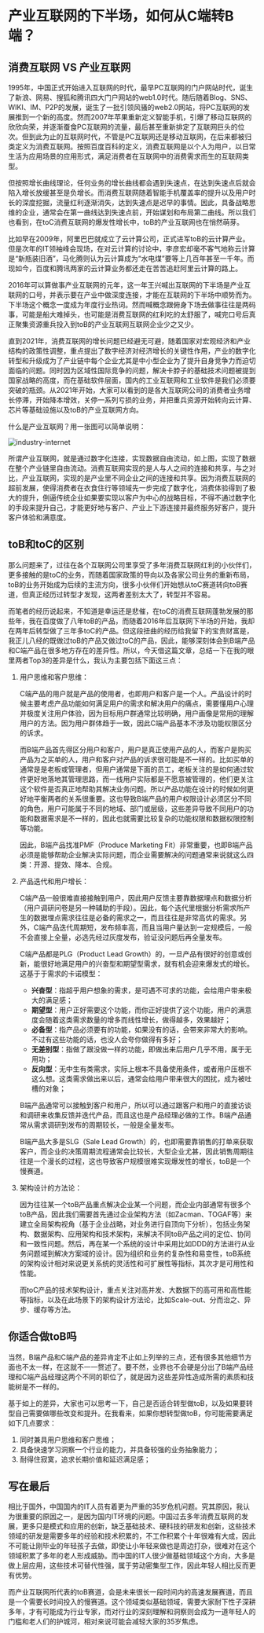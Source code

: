 # **产业互联网的下半场，如何从C端转B端？**

## **消费互联网 VS 产业互联网**

1995年，中国正式开始进入互联网的时代，最早PC互联网的门户网站时代，诞生了新浪、网易、搜狐和腾讯四大门户网站的web1.0时代。随后随着Blog、SNS、WIKI、IM、P2P的发展，诞生了一批引领风骚的web2.0网站，将PC互联网的发展推到一个新的高度。然而2007年苹果重新定义智能手机，引爆了移动互联网的欣欣向荣，并逐渐蚕食PC互联网的流量，最后甚至重新排定了互联网巨头的位次。但到此为止的互联网时代，不管是PC互联网还是移动互联网，在后来都被归类定义为消费互联网。按照百度百科的定义，消费互联网是以个人为用户，以日常生活为应用场景的应用形式，满足消费者在互联网中的消费需求而生的互联网类型。

但按照增长曲线理论，任何业务的增长曲线都会遇到失速点，在达到失速点后就会陷入增长放缓甚至是负增长。而消费互联网随着智能手机覆盖率的提升以及用户时长的深度挖掘，流量红利逐渐消失，达到失速点是迟早的事情。因此，具备战略思维的企业，通常会在第一曲线达到失速点前，开始谋划和布局第二曲线。所以我们也看到，在toC消费互联网的爆发性增长中，toB的产业互联网也在悄然萌芽。

比如早在2009年，阿里巴巴就成立了云计算公司，正式进军toB的云计算产业。但是次年的IT领袖峰会现场，在对云计算的讨论中，李彦宏却毫不客气地称云计算是“新瓶装旧酒”，马化腾则认为云计算成为“水电煤”要等上几百年甚至一千年。而现如今，百度和腾讯两家的云计算业务都还走在苦苦追赶阿里云计算的路上。

2016年可以算做事产业互联网的元年，这一年王兴喊出互联网的下半场是产业互联网的口号，并表示要在产业中做深度连接，才能在互联网的下半场中顺势而为。下半场这个概念一度成为年度行业热词。然而喊概念跟俯身下场去做事往往是两码事，可能是船大难掉头，也可能是消费互联网的红利吃的太舒服了，喊完口号后真正聚集资源重兵投入到toB的产业互联网互联网企业少之又少。

直到2021年，消费互联网的增长问题已经避无可避，随着国家对宏观经济和产业结构的政策性调整，重点提出了数字经济对经济增长的关键性作用，产业的数字化转型和升级成为了产业链中每个企业尤其是中小型企业为了提升自身竞争力而迫切面临的问题。同时因为区域性国际竞争的问题，解决卡脖子的基础技术问题被提到国家战略的高度，而在基础软件层面，国内的工业互联网和工业软件是我们必须要突破的瓶颈。从2021年开始，大家可以看到的是各大互联网公司的消费者业务增长停滞，开始降本增效，关停一系列亏损的业务，并把重兵资源开始转向云计算、芯片等基础设施以及toB的产业互联网方向。

什么是产业互联网？用一张图可以简单说明：

![industry-internet]()

所谓产业互联网，就是通过数字化连接，实现数据自由流动，如上图，实现了数据在整个产业链里自由流动。消费互联网实现的是人与人之间的连接和共享，与之对比，产业互联网，实现的是产业里不同企业之间的连接和共享。因为消费互联网的超前发展，使得消费者在衣食住行等领域先一步完成了数字化，消费体验得到了极大的提升，倒逼传统企业如果要实现以客户为中心的战略目标，不得不通过数字化的手段来提升自己，才能更好地与客户、产业上下游连接并最终服务好客户，提升客户体验和满意度。

## **toB和toC的区别**

那么问题来了，过往在各个互联网公司里享受了多年消费互联网红利的小伙伴们，更多接触的是toC的业务，而随着国家政策的导向以及各家公司业务的重新布局，toB的业务开始成为后续的主流方向，很多小伙伴们开始想从toC赛道转向toB赛道，但真正经历过转型才发现，这两者差别太大了，转型并不容易。

而笔者的经历说起来，不知道是幸运还是悲催，在toC的消费互联网蓬勃发展的那些年，我在百度做了八年toB的产品，而随着2016年后互联网下半场的开始，我却在两年后转型做了三年多toC的产品。但这段扭曲的经历给我留下的宝贵财富是，我正儿八经的既做过toB的产品又做过toC的产品，因此，能够深刻体会到B端产品和C端产品在很多地方存在的差异性。所以，今天借这篇文章，总结一下在我的眼里两者Top3的差异是什么，我认为主要包括下面这三点：

1. 用户思维和客户思维：

    C端产品的用户就是产品的使用者，也即用户和客户是一个人。产品设计的时候主要考虑产品功能如何满足用户的需求和解决用户的痛点，需要懂用户心理并极度关注用户体验，因为目标用户群通常比较明确，用户画像是常用的理解用户的方法。因为用户群体趋于一致，因此C端产品基本不涉及功能权限区分的诉求。

    而B端产品首先得区分用户和客户，用户是真正使用产品的人，而客户是购买产品为之买单的人，用户和客户对产品的诉求很可能是不一样的。比如买单的通常是是老板或管理者，但用户通常是下面的员工，老板关注的是如何通过软件更好地落地其管理思路，而一线用户实际都是不愿意被管理的，他们更关注这个软件是否真正地帮助其解决业务问题。所以产品功能在设计的时候如何更好地平衡两者的关系很重要。这也导致B端产品的用户权限设计必须区分不同的角色，用户可能属于不同的地域、部门或层级，这些差异导致不同用户的功能和数据需求是不一样的，因此也就需要比较复杂的功能权限和数据权限控制等功能。

    因此，B端产品找准PMF（Produce Marketing Fit）非常重要，也即B端产品必须是能够帮助企业解决实际问题，而企业需要解决的问题通常来说就这么四类：开源、提效、降本、合规。

2. 产品迭代和用户增长：

    C端产品一般很难直接接触到用户，因此用户反馈主要靠数据埋点和数据分析（用户调研问卷是另一种辅助的手段）。因此，每个迭代里根据分析需求所产生的数据埋点需求往往是必备的需求之一，而且往往是非常高优的需求。另外，C端产品迭代周期短，发布频率高，而且当用户量达到一定规模后，一般不会直接上全量，必选先经过灰度发布，验证没问题后再全量发布。

    C端产品都是PLG（Product Lead Growth）的，一旦产品有很好的创意或创新，能很好地满足用户的兴奋型和期望型需求，就有机会迎来爆发式的增长。这基于于需求的卡诺模型：

    - **兴奋型**：指超乎用户想象的需求，是可遇不可求的功能，会给用户带来极大的满足感；
    - **期望型**：用户正好需要这个功能，而你正好提供了这个功能，用户的满意度会随着这类需求数量的增多而线性增长，做得越多，效果越好；
    - **必备型**：指产品必须要有的功能，如果没有的话，会带来非常大的影响。不过有这些功能的话，也没人会夸你做得有多好；
    - **无差别型**：指做了跟没做一样的功能，即做出来后用户几乎不用，属于无用功；
    - **反向型**：无中生有类需求，实际上根本不具备使用条件，或者用户压根不这么想。这类需求做出来以后，通常会给用户带来很大的困扰，成为被吐槽的对象；

    B端产品通常可以接触到客户和用户，所以可以通过跟客户和用户的直接访谈和调研来收集反馈并迭代产品，而且这也是产品经理必做的工作。B端产品通常从需求调研到发布的周期较长，一般是全量发布。

    B端产品大多是SLG（Sale Lead Growth）的，也即需要靠销售的打单来获取客户，而企业的决策周期流程通常会比较长，大型企业尤甚，因此销售周期往往是一个漫长的过程，这也导致客户规模很难实现爆发性的增长，toB是一个慢赛道。

3. 架构设计的方法论：

    因为往往某一个toB产品重点解决企业某一个问题，而企业内部通常有很多个toB产品，因此我们需要首先通过企业架构方法（如Zacman、TOGAF等）来建立全局架构视角（基于企业战略，对业务进行自顶向下分析），包括业务架构、数据架构、应用架构和技术架构，来解决不同toB产品之间的定位、协同和一致性问题。然后，再在某一个系统的设计中采用比如DDD的方法进行从业务问题域到解决方案域的设计。因为组织和业务的复杂性和易变性，toB系统的架构设计相对来说更关系统的灵活性和可扩展性等指标，其次才是可用性和性能。

    而toC产品的技术架构设计，重点关注对高并发、大数据下的高可用和高性能等指标，以及在此场景下的架构设计方法论，比如Scale-out、分而治之、异步、缓存等方法。

## **你适合做toB吗**

当然，B端产品和C端产品的差异肯定不止如上列举的三点，还有很多其他细节方面也不太一样，在这就不一一赘述了。要不然，业界也不会硬是分出了B端产品经理和C端产品经理这两个不同的职位了，就是因为这些差异性造成所需的素质和技能树是不一样的。

基于如上的差异，大家也可以思考一下，自己是否适合转型做toB，以及如果要转型自己需要做哪些改变和提升。在我看来，如果你想转型做toB，你可能需要满足如下几点要求：

1. 同时兼具用户思维和客户思维；
2. 具备快速学习洞察一个行业的能力，并具备较强的业务抽象能力；
3. 耐得住寂寞，追求长期价值和延迟满足感；

## **写在最后**

相比于国外，中国国内的IT人员有着更为严重的35岁危机问题。究其原因，我认为很重要的原因之一，是因为国内IT环境的问题。中国过去多年消费互联网的发展，更多只是模式和应用的创新，缺乏基础技术、硬科技的研发和创新，这些技术领域的研发是需要多年的经验和技术积累的，不工作积累个十年很难有大成，因此不可能让刚毕业的年轻孩子去做，即使让小年轻来做也是周边打杂，很难对在这个领域积累了多年的老人形成威胁。而中国的IT人很少做基础领域这个方向，大多是做上层应用，这些技术可替代性强，属于劳动密集型工作，因此年轻人相比反而更有优势。

而产业互联网所代表的toB赛道，会是未来很长一段时间内的高速发展赛道，而且是一个需要长时间投入的慢赛道。这个领域类似基础领域，需要大家耐下性子深耕多年，才有可能成为行业专家，而对行业的深刻理解和洞察则会成为一道年轻人的门槛和老人们的护城河，相对来说可能会减轻大家的35岁焦虑。

